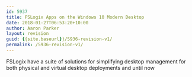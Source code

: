 ```yaml
---
id: 5937
title: FSLogix Apps on the Windows 10 Modern Desktop
date: 2018-01-27T06:53:20+10:00
author: Aaron Parker
layout: revision
guid: {{site.baseurl}}/5936-revision-v1/
permalink: /5936-revision-v1/
---
```

FSLogix have a suite of solutions for simplifying desktop management for both physical and virtual desktop deployments and until now 